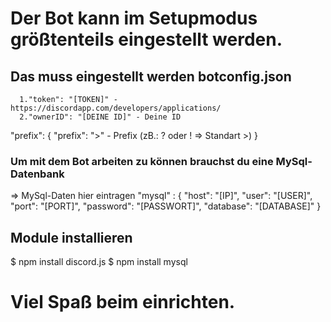 # Der Bot kann im Setupmodus größtenteils eingestellt werden.

## Das muss eingestellt werden botconfig.json
      1."token": "[TOKEN]" - https://discordapp.com/developers/applications/
      2."ownerID": "[DEINE ID]" - Deine ID
      
  "prefix": {
    "prefix": ">" - Prefix (zB.: ? oder ! => Standart >)
  }
### Um mit dem Bot arbeiten zu können brauchst du eine MySql-Datenbank
=> MySql-Daten hier eintragen
  "mysql" : {
    "host": "[IP]",
    "user": "[USER]",
    "port": "[PORT]",
    "password": "[PASSWORT]",
    "database": "[DATABASE]"
  }
  
  
 ## Module installieren
 
 $ npm install discord.js
 $ npm install mysql

      
 

# Viel Spaß beim einrichten.
